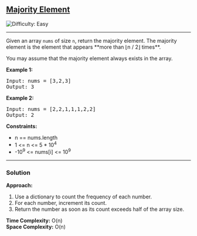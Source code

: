 <h2><a href="https://leetcode.com/problems/majority-element">Majority Element</a></h2>
<img src='https://img.shields.io/badge/Difficulty-Easy-brightgreen' alt='Difficulty: Easy' />
<hr>

<p>Given an array <code>nums</code> of size <code>n</code>, return the majority element. The majority element is the element that appears **more than ⌊n / 2⌋ times**.</p>

<p>You may assume that the majority element always exists in the array.</p>

<p><strong>Example 1:</strong></p>
<pre>
Input: nums = [3,2,3]
Output: 3
</pre>

<p><strong>Example 2:</strong></p>
<pre>
Input: nums = [2,2,1,1,1,2,2]
Output: 2
</pre>

<p><strong>Constraints:</strong></p>
<ul>
  <li>n == nums.length</li>
  <li>1 &lt;= n &lt;= 5 * 10<sup>4</sup></li>
  <li>-10<sup>9</sup> &lt;= nums[i] &lt;= 10<sup>9</sup></li>
</ul>

---

### Solution

**Approach:**  
1. Use a dictionary to count the frequency of each number.  
2. For each number, increment its count.  
3. Return the number as soon as its count exceeds half of the array size.  

**Time Complexity:** O(n)  
**Space Complexity:** O(n)
